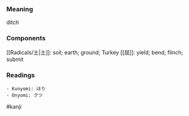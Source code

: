 ### Meaning

ditch

### Components

[[Radicals/土|土]]: soil; earth; ground; Turkey [[屈]]: yield; bend; flinch; submit

### Readings

```
- Kunyomi: ほり
- Onyomi: クツ
```

#kanji